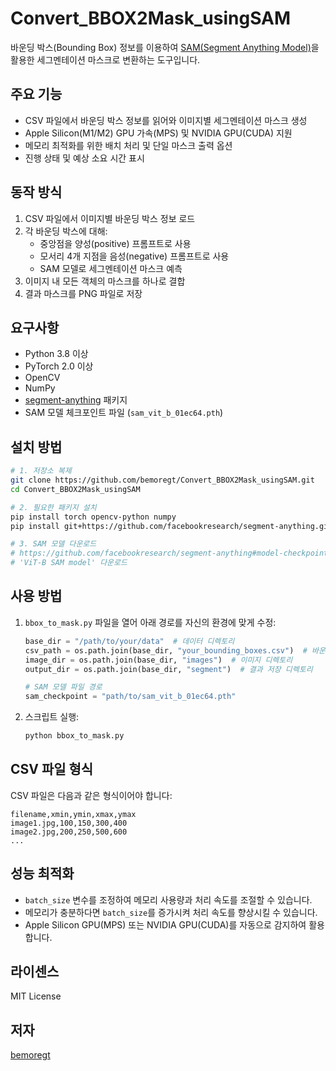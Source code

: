 # Convert_BBOX2Mask_usingSAM

바운딩 박스(Bounding Box) 정보를 이용하여 [SAM(Segment Anything Model)](https://github.com/facebookresearch/segment-anything)을 활용한 세그멘테이션 마스크로 변환하는 도구입니다.

## 주요 기능

- CSV 파일에서 바운딩 박스 정보를 읽어와 이미지별 세그멘테이션 마스크 생성
- Apple Silicon(M1/M2) GPU 가속(MPS) 및 NVIDIA GPU(CUDA) 지원
- 메모리 최적화를 위한 배치 처리 및 단일 마스크 출력 옵션
- 진행 상태 및 예상 소요 시간 표시

## 동작 방식

1. CSV 파일에서 이미지별 바운딩 박스 정보 로드
2. 각 바운딩 박스에 대해:
   - 중앙점을 양성(positive) 프롬프트로 사용
   - 모서리 4개 지점을 음성(negative) 프롬프트로 사용
   - SAM 모델로 세그멘테이션 마스크 예측
3. 이미지 내 모든 객체의 마스크를 하나로 결합
4. 결과 마스크를 PNG 파일로 저장

## 요구사항

- Python 3.8 이상
- PyTorch 2.0 이상
- OpenCV
- NumPy
- [segment-anything](https://github.com/facebookresearch/segment-anything) 패키지
- SAM 모델 체크포인트 파일 (`sam_vit_b_01ec64.pth`)

## 설치 방법

```bash
# 1. 저장소 복제
git clone https://github.com/bemoregt/Convert_BBOX2Mask_usingSAM.git
cd Convert_BBOX2Mask_usingSAM

# 2. 필요한 패키지 설치
pip install torch opencv-python numpy
pip install git+https://github.com/facebookresearch/segment-anything.git

# 3. SAM 모델 다운로드
# https://github.com/facebookresearch/segment-anything#model-checkpoints 에서 
# 'ViT-B SAM model' 다운로드
```

## 사용 방법

1. `bbox_to_mask.py` 파일을 열어 아래 경로를 자신의 환경에 맞게 수정:
   ```python
   base_dir = "/path/to/your/data"  # 데이터 디렉토리
   csv_path = os.path.join(base_dir, "your_bounding_boxes.csv")  # 바운딩 박스 CSV 파일
   image_dir = os.path.join(base_dir, "images")  # 이미지 디렉토리
   output_dir = os.path.join(base_dir, "segment")  # 결과 저장 디렉토리
   
   # SAM 모델 파일 경로
   sam_checkpoint = "path/to/sam_vit_b_01ec64.pth"
   ```

2. 스크립트 실행:
   ```bash
   python bbox_to_mask.py
   ```

## CSV 파일 형식

CSV 파일은 다음과 같은 형식이어야 합니다:
```
filename,xmin,ymin,xmax,ymax
image1.jpg,100,150,300,400
image2.jpg,200,250,500,600
...
```

## 성능 최적화

- `batch_size` 변수를 조정하여 메모리 사용량과 처리 속도를 조절할 수 있습니다.
- 메모리가 충분하다면 `batch_size`를 증가시켜 처리 속도를 향상시킬 수 있습니다.
- Apple Silicon GPU(MPS) 또는 NVIDIA GPU(CUDA)를 자동으로 감지하여 활용합니다.

## 라이센스

MIT License

## 저자

[bemoregt](https://github.com/bemoregt)